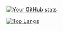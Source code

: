 [![Your GitHub stats](https://github-readme-stats.vercel.app/api?username=lumen-limitless&show_icons=true&count_private=true)](https://github.com/lumen-limitless)

[![Top Langs](https://github-readme-stats-git-masterrstaa-rickstaa.vercel.app/api/top-langs/?username=lumen-limitless)](https://github.com/lumen-limitless/github-readme-stats)


